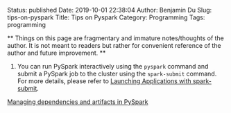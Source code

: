 Status: published
Date: 2019-10-01 22:38:04
Author: Benjamin Du
Slug: tips-on-pyspark
Title: Tips on Pyspark
Category: Programming
Tags: programming

**
Things on this page are fragmentary and immature notes/thoughts of the author.
It is not meant to readers but rather for convenient reference of the author and future improvement.
**

1. You can run PySpark interactively using the `pyspark` command
  and submit a PySpark job to the cluster using the `spark-submit` command.
	For more details, 
	please refer to
	[Launching Applications with spark-submit](https://spark.apache.org/docs/latest/submitting-applications.html#launching-applications-with-spark-submit<Paste>).


[Managing dependencies and artifacts in PySpark](https://bytes.grubhub.com/managing-dependencies-and-artifacts-in-pyspark-7641aa89ddb7)
